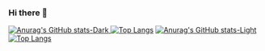 ### Hi there 👋
[![Anurag's GitHub stats-Dark](https://github-readme-stats.vercel.app/api?username=MKMaarif&show_icons=true&theme=dark#gh-dark-mode-only) ![Top Langs](https://github-readme-stats.vercel.app/api/top-langs/?username=MKMaarif&layout=donut&show_icons=true&theme=dark#gh-dark-mode-only)](https://github.com/anuraghazra/github-readme-stats#gh-dark-mode-only)
[![Anurag's GitHub stats-Light](https://github-readme-stats.vercel.app/api?username=MKMaarif&show_icons=true&theme=default#gh-light-mode-only) ![Top Langs](https://github-readme-stats.vercel.app/api/top-langs/?username=MKMaarif&layout=donut&show_icons=true&theme=default#gh-light-mode-only)](https://github.com/anuraghazra/github-readme-stats#gh-light-mode-only)

<!--
**MKMaarif/MKMaarif** is a ✨ _special_ ✨ repository because its `README.md` (this file) appears on your GitHub profile.

Here are some ideas to get you started:

- 🔭 I’m currently working on ...
- 🌱 I’m currently learning ...
- 👯 I’m looking to collaborate on ...
- 🤔 I’m looking for help with ...
- 💬 Ask me about ...
- 📫 How to reach me: ...
- 😄 Pronouns: ...
- ⚡ Fun fact: ...
-->
